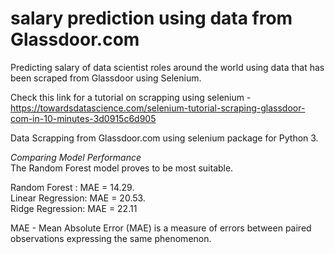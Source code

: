 # salary prediction using data from Glassdoor.com  

Predicting salary of data scientist roles around the world using data that has been scraped from Glassdoor using Selenium.

Check this link for a tutorial on scrapping using selenium - https://towardsdatascience.com/selenium-tutorial-scraping-glassdoor-com-in-10-minutes-3d0915c6d905 

Data Scrapping from Glassdoor.com using selenium package for Python 3.  


*Comparing Model Performance*   
The Random Forest model proves to be most suitable.  

Random Forest : MAE = 14.29.   
Linear Regression: MAE = 20.53.   
Ridge Regression: MAE = 22.11         
  
MAE - Mean Absolute Error (MAE) is a measure of errors between paired observations expressing the same phenomenon. 
